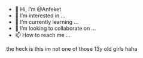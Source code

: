 - 👋 Hi, I’m @Anfeket
- 👀 I’m interested in ...
- 🌱 I’m currently learning ...
- 💞️ I’m looking to collaborate on ...
- 📫 How to reach me ...

<!---
Anfeket/Anfeket is a ✨ special ✨ repository because its `README.md` (this file) appears on your GitHub profile.
You can click the Preview link to take a look at your changes.
--->

the heck is this im not one of those 13y old girls haha
